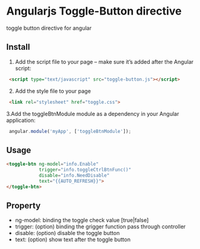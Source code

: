 # Angularjs Toggle-Button directive
toggle button directive for angular

## Install
1. Add the script file to your page – make sure it’s added after the Angular script:
```html
 <script type="text/javascript" src="toggle-button.js"></script>
```

2. Add the style file to your page
```html
 <link rel="stylesheet" href="toggle.css">   
```

3.Add the toggleBtnModule module as a dependency in your Angular application:
```javascript
 angular.module('myApp', ['toggleBtnModule']);
```

## Usage
``` html
<toggle-btn ng-model="info.Enable" 
            trigger="info.toggleCtrlBtnFunc()" 
            disable="info.NeedDisable" 
            text="{{AUTO_REFRESH}}">
</toggle-btn>
```

## Property
- ng-model: binding the toggle check value [true|false]
- trigger: (option) binding the grigger function pass through controller
- disable: (option) disable the toggle button
- text: (option) show text after the toggle button

